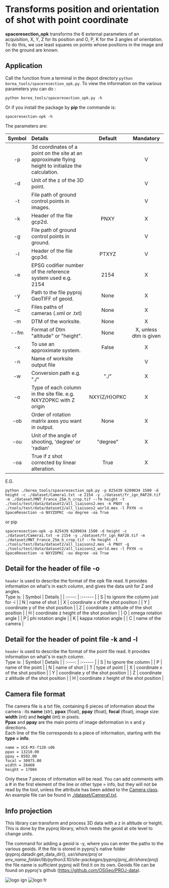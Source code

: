 # Transforms position and orientation of shot with point coordinate

**spaceresection_opk** transforms the 6 external parameters of an acquisition, X, Y, Z for its position and O, P, K for the 3 angles of orientation. To do this, we use least squares on points whose positions in the image and on the ground are known.

## Application

Call the function from a terminal in the depot directory `python borea_tools/spaceresection_opk.py`. To view the information on the various parameters you can do : 

```python borea_tools/spaceresection_opk.py -h``` 

Or if you install the package by **pip** the commande is:

```spaceresection-opk -h```

The parameters are:

| Symbol | Details | Default | Mandatory |
| :----: | :------ | :-----: | :-------: |
| -p | 3d coordinates of a point on the site at an approximate flying height to initialize the calculation. |  | V |
| -d | Unit of the z of the 3D point. |  | V |
| -t | File path of ground control points in images. |  | V |
| -k | Header of the file gcp2d. | PNXY | X |
| -g | File path of ground control points in ground. |  | V |
| -l | Header of the file gcp3d. | PTXYZ | V |
| -e | EPSG codifier number of the reference system used e.g. 2154 | 2154 | X |
| -y | Path to the file pyproj GeoTIFF of geoid. | None | X |
| -c | Files paths of cameras (.xml or .txt) | None | X |
| -m | DTM of the worksite. | None | X |
| --fm | Format of Dtm "altitude" or "height". | None | X, unless dtm is given |
| -x | To use an approximate system. | False | X |
| -n | Name of worksite output file |  | V |
| -w | Conversion path e.g. "./" | "./" | X |
| -o | Type of each column in the site file. e.g. NXYZOPKC with Z origin | NXY(Z/H)OPKC | X |
| -ob | Order of rotation matrix axes you want in output. | None | X |
| -ou | Unit of the angle of shooting, 'degree' or 'radian' | "degree" | X |
| -oa | True if z shot corrected by linear alteration. | True | X |

E.G.
```
python ./borea_tools/spaceresection_opk.py -p 825439 6289034 1500 -d height -c ./dataset/Camera1.txt -e 2154 -y ./dataset/fr_ign_RAF20.tif -m ./dataset/MNT_France_25m_h_crop.tif --fm height -t ./tools/test/data/dataset2/all_liaisons2.mes -k PNXY -g ./tools/test/data/dataset2/all_liaisons2_world.mes -l PXYH -n SpaceResection -o NXYZOPKC -ou degree -oa True
```
or pip
```
spaceresection-opk -p 825439 6289034 1500 -d height -c ./dataset/Camera1.txt -e 2154 -y ./dataset/fr_ign_RAF20.tif -m ./dataset/MNT_France_25m_h_crop.tif --fm height -t ./tools/test/data/dataset2/all_liaisons2.mes -k PNXY -g ./tools/test/data/dataset2/all_liaisons2_world.mes -l PXYH -n SpaceResection -o NXYZOPKC -ou degree -oa True
```

## Detail for the header of file -o
`header` is used to describe the format of the opk file read. It provides information on what's in each column, and gives the data unit for Z and angles.   
Type is:
| Symbol | Details |
| :----: | :------ |
| S | to ignore the column just for -i |
| N | name of shot |
| X | coordinate x of the shot position |
| Y | coordinate y of the shot position |
| Z | coordinate z altitude of the shot position |
| H | coordinate z height of the shot position |
| O | omega rotation angle |
| P | phi rotation angle |
| K | kappa rotation angle |
| C | name of the camera |

## Detail for the header of point file -k and -l

`header` is used to describe the format of the point file read. It provides information on what's in each column.   
Type is:
| Symbol | Details |
| :----: | :------ |
| S | to ignore the column |
| P | name of the point |
| N | name of shot |
| T | type of point |
| X | coordinate x of the shot position |
| Y | coordinate y of the shot position |
| Z | coordinate z altitude of the shot position |
| H | coordinate z height of the shot position |

## Camera file format

The camera file is a txt file, containing 6 pieces of information about the camera : its **name** (str), **ppax** (float), **ppay** (float), **focal** (float), image size: **width** (int) and **height** (int) in pixels.  
**Ppax** and **ppay** are the main points of image deformation in x and y directions.  
Each line of the file corresponds to a piece of information, starting with the **type = info**.
```
name = UCE-M3-f120-s06
ppax = 13210.00
ppay = 8502.00
focal = 30975.00
width = 26460
height = 17004
```
Only these 7 pieces of information will be read. You can add comments with a # in the first element of the line or other type = info, but they will not be read by the tool, unless the attribute has been added to the [Camera class](../../borea/datastruct/camera.py).
An example file can be found in [./dataset/Camera1.txt](../../dataset/Camera1.txt).

## Info projection

This library can transform and process 3D data with a z in altitude or height. This is done by the pyproj library, which needs the geoid at site level to change units.

The command for adding a geoid is -y, where you can enter the paths to the various geoids. If the file is stored in pyproj's native folder (pyproj.datadir.get_data_dir(), *usr/share/proj* or *env_name_folder/lib/python3.10/site-packages/pyproj/proj_dir/share/proj*) the file name is sufficient pyproj will find it on its own. 
Geoids file can be found on pyproj's github (https://github.com/OSGeo/PROJ-data).

![logo ign](../../docs/image/logo_ign.png) ![logo fr](../../docs/image/Republique_Francaise_Logo.png)
